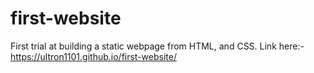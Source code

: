 # first-website

First trial at building a static webpage from HTML, and CSS.
Link here:- https://ultron1101.github.io/first-website/
